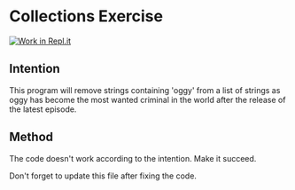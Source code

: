 # Collections Exercise

[![Work in Repl.it](https://classroom.github.com/assets/work-in-replit-14baed9a392b3a25080506f3b7b6d57f295ec2978f6f33ec97e36a161684cbe9.svg)](https://classroom.github.com/online_ide?assignment_repo_id=2970252&assignment_repo_type=AssignmentRepo)

## Intention

This program will remove strings containing 'oggy' from a list of strings as oggy has become the most wanted criminal
in the world after the release of the latest episode.

## Method

The code doesn't work according to the intention. Make it succeed.

Don't forget to update this file after fixing the code.
